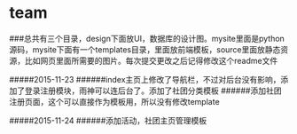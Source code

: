 # team

###总共有三个目录，design下面放UI，数据库的设计图。mysite里面是python源码，mysite下面有一个templates目录，里面放前端模板，source里面放静态资源，比如网页里面所需要的图片。每次提交更改之后记得修改这个readme文件

#####2015-11-23
######index主页上修改了导航栏，不过对后台没有影响，添加了登录注册模块，雨神可以连后台了。添加了社团分类模板
######添加社团注册页面，这个可以直接作为模板用，所以没有修改template

#####2015-11-24
######添加活动，社团主页管理模板